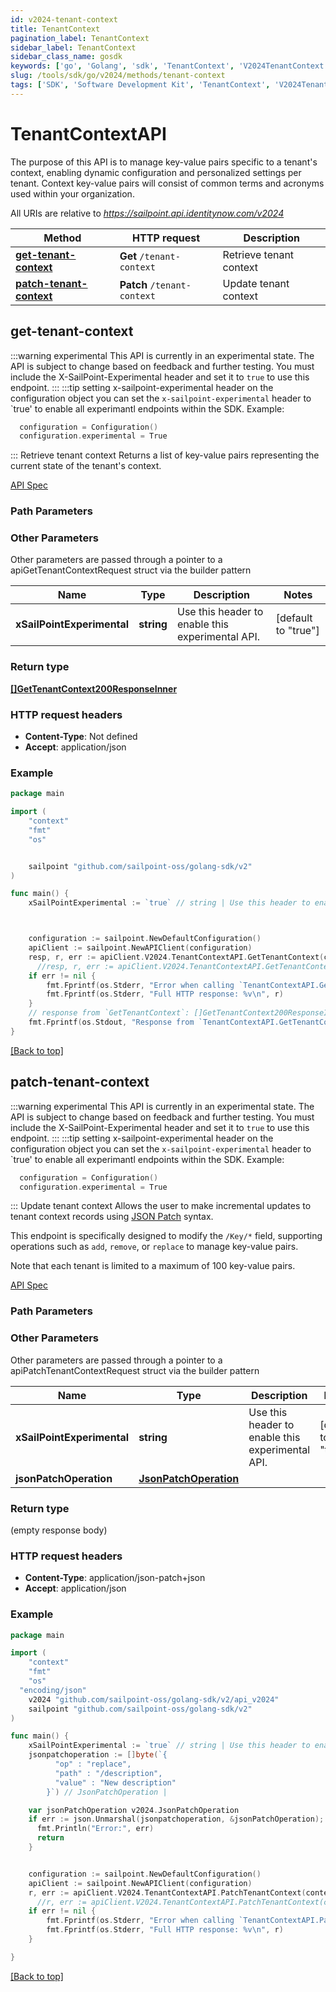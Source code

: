 ```yaml
---
id: v2024-tenant-context
title: TenantContext
pagination_label: TenantContext
sidebar_label: TenantContext
sidebar_class_name: gosdk
keywords: ['go', 'Golang', 'sdk', 'TenantContext', 'V2024TenantContext']
slug: /tools/sdk/go/v2024/methods/tenant-context
tags: ['SDK', 'Software Development Kit', 'TenantContext', 'V2024TenantContext']
---
```


# TenantContextAPI

The purpose of this API is to manage key-value pairs specific to a tenant&#39;s context, enabling dynamic configuration and personalized settings per tenant. Context key-value pairs will consist of common terms and acronyms used within your organization.

All URIs are relative to *https://sailpoint.api.identitynow.com/v2024*

| Method | HTTP request | Description |
| --- | --- | --- |
| [**get-tenant-context**](#get-tenant-context) | **Get** `/tenant-context` | Retrieve tenant context |
| [**patch-tenant-context**](#patch-tenant-context) | **Patch** `/tenant-context` | Update tenant context |

## get-tenant-context

:::warning experimental This API is currently in an experimental state. The API is subject to change based on feedback and further testing. You must include the X-SailPoint-Experimental header and set it to `true` to use this endpoint. ::: :::tip setting x-sailpoint-experimental header on the configuration object you can set the `x-sailpoint-experimental` header to `true' to enable all experimantl endpoints within the SDK. Example:

```go
  configuration = Configuration()
  configuration.experimental = True
```

::: Retrieve tenant context Returns a list of key-value pairs representing the current state of the tenant's context.

[API Spec](https://developer.sailpoint.com/docs/api/v2024/get-tenant-context)

### Path Parameters

### Other Parameters

Other parameters are passed through a pointer to a apiGetTenantContextRequest struct via the builder pattern

| Name | Type | Description | Notes |
| --- | --- | --- | --- |
| **xSailPointExperimental** | **string** | Use this header to enable this experimental API. | [default to &quot;true&quot;] |

### Return type

[**[]GetTenantContext200ResponseInner**](../models/get-tenant-context200-response-inner)

### HTTP request headers

- **Content-Type**: Not defined
- **Accept**: application/json

### Example

```go
package main

import (
	"context"
	"fmt"
	"os"


	sailpoint "github.com/sailpoint-oss/golang-sdk/v2"
)

func main() {
    xSailPointExperimental := `true` // string | Use this header to enable this experimental API. (default to "true") # string | Use this header to enable this experimental API. (default to "true")



    configuration := sailpoint.NewDefaultConfiguration()
    apiClient := sailpoint.NewAPIClient(configuration)
    resp, r, err := apiClient.V2024.TenantContextAPI.GetTenantContext(context.Background()).XSailPointExperimental(xSailPointExperimental).Execute()
	  //resp, r, err := apiClient.V2024.TenantContextAPI.GetTenantContext(context.Background()).XSailPointExperimental(xSailPointExperimental).Execute()
    if err != nil {
	    fmt.Fprintf(os.Stderr, "Error when calling `TenantContextAPI.GetTenantContext``: %v\n", err)
	    fmt.Fprintf(os.Stderr, "Full HTTP response: %v\n", r)
    }
    // response from `GetTenantContext`: []GetTenantContext200ResponseInner
    fmt.Fprintf(os.Stdout, "Response from `TenantContextAPI.GetTenantContext`: %v\n", resp)
}
```

[[Back to top]](#)

## patch-tenant-context

:::warning experimental This API is currently in an experimental state. The API is subject to change based on feedback and further testing. You must include the X-SailPoint-Experimental header and set it to `true` to use this endpoint. ::: :::tip setting x-sailpoint-experimental header on the configuration object you can set the `x-sailpoint-experimental` header to `true' to enable all experimantl endpoints within the SDK. Example:

```go
  configuration = Configuration()
  configuration.experimental = True
```

::: Update tenant context Allows the user to make incremental updates to tenant context records using [JSON Patch](https://tools.ietf.org/html/rfc6902) syntax.

This endpoint is specifically designed to modify the `/Key/*` field, supporting operations such as `add`, `remove`, or `replace` to manage key-value pairs.

Note that each tenant is limited to a maximum of 100 key-value pairs.

[API Spec](https://developer.sailpoint.com/docs/api/v2024/patch-tenant-context)

### Path Parameters

### Other Parameters

Other parameters are passed through a pointer to a apiPatchTenantContextRequest struct via the builder pattern

| Name | Type | Description | Notes |
| --- | --- | --- | --- |
| **xSailPointExperimental** | **string** | Use this header to enable this experimental API. | [default to &quot;true&quot;] |
| **jsonPatchOperation** | [**JsonPatchOperation**](../models/json-patch-operation) |  |

### Return type

(empty response body)

### HTTP request headers

- **Content-Type**: application/json-patch+json
- **Accept**: application/json

### Example

```go
package main

import (
	"context"
	"fmt"
	"os"
  "encoding/json"
    v2024 "github.com/sailpoint-oss/golang-sdk/v2/api_v2024"
	sailpoint "github.com/sailpoint-oss/golang-sdk/v2"
)

func main() {
    xSailPointExperimental := `true` // string | Use this header to enable this experimental API. (default to "true") # string | Use this header to enable this experimental API. (default to "true")
    jsonpatchoperation := []byte(`{
          "op" : "replace",
          "path" : "/description",
          "value" : "New description"
        }`) // JsonPatchOperation |

    var jsonPatchOperation v2024.JsonPatchOperation
    if err := json.Unmarshal(jsonpatchoperation, &jsonPatchOperation); err != nil {
      fmt.Println("Error:", err)
      return
    }


    configuration := sailpoint.NewDefaultConfiguration()
    apiClient := sailpoint.NewAPIClient(configuration)
    r, err := apiClient.V2024.TenantContextAPI.PatchTenantContext(context.Background()).XSailPointExperimental(xSailPointExperimental).JsonPatchOperation(jsonPatchOperation).Execute()
	  //r, err := apiClient.V2024.TenantContextAPI.PatchTenantContext(context.Background()).XSailPointExperimental(xSailPointExperimental).JsonPatchOperation(jsonPatchOperation).Execute()
    if err != nil {
	    fmt.Fprintf(os.Stderr, "Error when calling `TenantContextAPI.PatchTenantContext``: %v\n", err)
	    fmt.Fprintf(os.Stderr, "Full HTTP response: %v\n", r)
    }

}
```

[[Back to top]](#)
